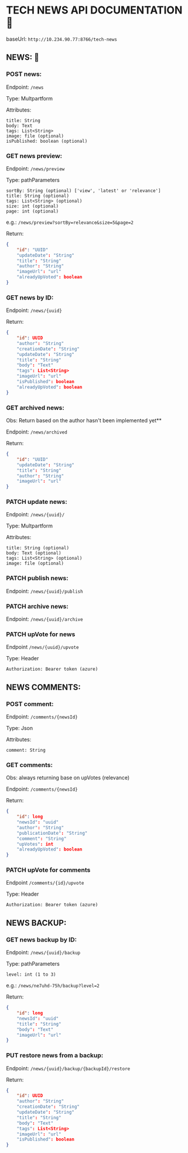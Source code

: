 # TECH NEWS API DOCUMENTATION 📃

baseUrl: `http://10.234.90.77:8766/tech-news`


## NEWS: 📰

### POST news:
Endpoint: `/news`

Type: Multpartform

Attributes:

    title: String
    body: Text
    tags: List<String>
    image: file (optional)
    isPublished: boolean (optional)


### GET news preview:
Endpoint: `/news/preview`

Type: pathParameters

    sortBy: String (optional) ['view', 'latest' or 'relevance']
    title: String (optional)
    tags: List<String> (optional)
    size: int (optional)
    page: int (optional)

e.g.: `/news/preview?sortBy=relevance&size=5&page=2`

Return:
```json
{ 
    "id": "UUID"
    "updateDate": "String"
    "title": "String"
    "author": "String" 
    "imageUrl": "url"
    "alreadyUpVoted": boolean
}
```

### GET news by ID:     
Endpoint: `/news/{uuid}`

Return:
```json
{
    "id": UUID
    "author": "String" 
    "creationDate": "String"
    "updateDate": "String"
    "title": "String"
    "body": "Text"
    "tags": List<String>
    "imageUrl": "url"
    "isPublished": boolean
    "alreadyUpVoted": boolean
}
```

### GET archived news: 
Obs: Return based on the author hasn't been implemented yet**
    
Endpoint: `/news/archived`

Return: 
```json
{
    "id": "UUID"
    "updateDate": "String"
    "title": "String"
    "author": "String" 
    "imageUrl": "url"
}
```


### PATCH update news:  
Endpoint: `/news/{uuid}/`

Type: Multpartform
    
Attributes:

    title: String (optional)
    body: Text (optional)
    tags: List<String> (optional)
    image: file (optional) 


### PATCH publish news:
Endpoint: `/news/{uuid}/publish`


### PATCH archive news: 
Endpoint: `/news/{uuid}/archive`

### PATCH upVote for news
Endpoint `/news/{uuid}/upvote`

Type: Header

    Authorization: Bearer token (azure)


## NEWS COMMENTS:

### POST comment:
Endpoint: `/comments/{newsId}`

Type: Json

Attributes: 

    comment: String


### GET comments:
Obs: always returning base on upVotes (relevance)

Endpoint: `/comments/{newsId}`

Return:
```json
{
    "id": long
    "newsId": "uuid"
    "author": "String"
    "publicationDate": "String"
    "comment": "String"
    "upVotes": int
    "alreadyUpVoted": boolean
}
```

### PATCH upVote for comments
Endpoint `/comments/{id}/upvote`

Type: Header

    Authorization: Bearer token (azure)


## NEWS BACKUP:

### GET news backup by ID:
Endpoint: `/news/{uuid}/backup`

Type: pathParameters

    level: int (1 to 3)
        
e.g.: `/news/ne7uhd-75h/backup?level=2`

Return: 
```json
{
    "id": long
    "newsId": "uuid"
    "title": "String"
    "body": "Text"
    "imageUrl": "url"
}
```
            
### PUT restore news from a backup:
Endpoint: `/news/{uuid}/backup/{backupId}/restore`

Return:
```json
{
    "id": UUID
    "author": "String" 
    "creationDate": "String"
    "updateDate": "String"
    "title": "String"
    "body": "Text"
    "tags": List<String>
    "imageUrl": "url"
    "isPublished": boolean
} 
```
    
